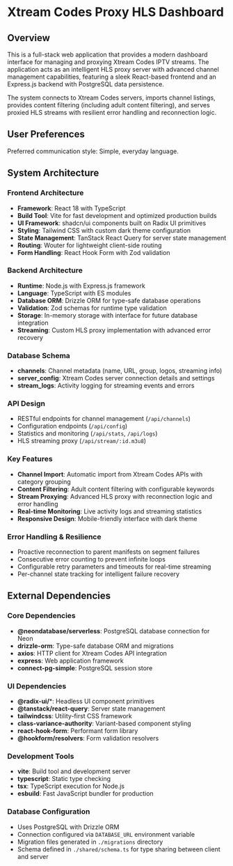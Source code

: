 # Xtream Codes Proxy HLS Dashboard

## Overview

This is a full-stack web application that provides a modern dashboard interface for managing and proxying Xtream Codes IPTV streams. The application acts as an intelligent HLS proxy server with advanced channel management capabilities, featuring a sleek React-based frontend and an Express.js backend with PostgreSQL data persistence.

The system connects to Xtream Codes servers, imports channel listings, provides content filtering (including adult content filtering), and serves proxied HLS streams with resilient error handling and reconnection logic.

## User Preferences

Preferred communication style: Simple, everyday language.

## System Architecture

### Frontend Architecture
- **Framework**: React 18 with TypeScript
- **Build Tool**: Vite for fast development and optimized production builds
- **UI Framework**: shadcn/ui components built on Radix UI primitives
- **Styling**: Tailwind CSS with custom dark theme configuration
- **State Management**: TanStack React Query for server state management
- **Routing**: Wouter for lightweight client-side routing
- **Form Handling**: React Hook Form with Zod validation

### Backend Architecture
- **Runtime**: Node.js with Express.js framework
- **Language**: TypeScript with ES modules
- **Database ORM**: Drizzle ORM for type-safe database operations
- **Validation**: Zod schemas for runtime type validation
- **Storage**: In-memory storage with interface for future database integration
- **Streaming**: Custom HLS proxy implementation with advanced error recovery

### Database Schema
- **channels**: Channel metadata (name, URL, group, logos, streaming info)
- **server_config**: Xtream Codes server connection details and settings
- **stream_logs**: Activity logging for streaming events and errors

### API Design
- RESTful endpoints for channel management (`/api/channels`)
- Configuration endpoints (`/api/config`)
- Statistics and monitoring (`/api/stats`, `/api/logs`)
- HLS streaming proxy (`/api/stream/:id.m3u8`)

### Key Features
- **Channel Import**: Automatic import from Xtream Codes APIs with category grouping
- **Content Filtering**: Adult content filtering with configurable keywords
- **Stream Proxying**: Advanced HLS proxy with reconnection logic and error handling
- **Real-time Monitoring**: Live activity logs and streaming statistics
- **Responsive Design**: Mobile-friendly interface with dark theme

### Error Handling & Resilience
- Proactive reconnection to parent manifests on segment failures
- Consecutive error counting to prevent infinite loops
- Configurable retry parameters and timeouts for real-time streaming
- Per-channel state tracking for intelligent failure recovery

## External Dependencies

### Core Dependencies
- **@neondatabase/serverless**: PostgreSQL database connection for Neon
- **drizzle-orm**: Type-safe database ORM and migrations
- **axios**: HTTP client for Xtream Codes API integration
- **express**: Web application framework
- **connect-pg-simple**: PostgreSQL session store

### UI Dependencies
- **@radix-ui/***: Headless UI component primitives
- **@tanstack/react-query**: Server state management
- **tailwindcss**: Utility-first CSS framework
- **class-variance-authority**: Variant-based component styling
- **react-hook-form**: Performant form library
- **@hookform/resolvers**: Form validation resolvers

### Development Tools
- **vite**: Build tool and development server
- **typescript**: Static type checking
- **tsx**: TypeScript execution for Node.js
- **esbuild**: Fast JavaScript bundler for production

### Database Configuration
- Uses PostgreSQL with Drizzle ORM
- Connection configured via `DATABASE_URL` environment variable
- Migration files generated in `./migrations` directory
- Schema defined in `./shared/schema.ts` for type sharing between client and server